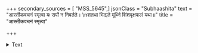 +++
secondary_sources = [ "MSS_5645",]
jsonClass = "Subhaashita"
text = "आस्तीकवचनं स्मृत्वा यः सर्पो न निवर्तते।  \nशतधा भिद्यते मूर्ध्नि शिंशवृक्षफलं यथा॥"
title = "आस्तीकवचनं स्मृत्वा"

+++

<details><summary>Text</summary>

आस्तीकवचनं स्मृत्वा यः सर्पो न निवर्तते।  
शतधा भिद्यते मूर्ध्नि शिंशवृक्षफलं यथा॥
</details>
